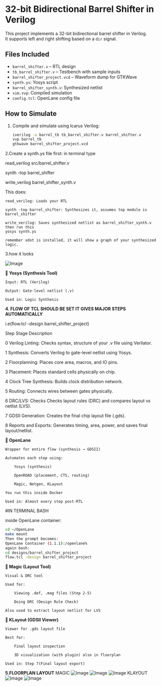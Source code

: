 # 32-bit Bidirectional Barrel Shifter in Verilog

This project implements a 32-bit bidirectional barrel shifter in Verilog.  
It supports left and right shifting based on a `dir` signal.

##  Files Included
- `barrel_shifter.v` – RTL design
- `tb_barrel_shifter.v` – Testbench with sample inputs
- `barrel_shifter_project.vcd` – Waveform dump for GTKWave
- `synth.ys`: Yosys script
- `barrel_shifter_synth.v`: Synthesized netlist
- `sim.vvp`: Compiled simulation
- `config.tcl`: OpenLane config file

## How to Simulate
1. Compile and simulate using Icarus Verilog:
   ```bash
   iverilog -o barrel_tb tb_barrel_shifter.v barrel_shifter.v
   vvp barrel_tb
   gtkwave barrel_shifter_project.vcd
   
2.Create a synth.ys file first:
in terminal type

read_verilog src/barrel_shifter.v

synth -top barrel_shifter

write_verilog barrel_shifter_synth.v

This does:

    read_verilog: Loads your RTL

    synth -top barrel_shifter: Synthesizes it, assumes top module is barrel_shifter

    write_verilog: Saves synthesized netlist as barrel_shifter_synth.v
    then run this
    yosys synth.ys

    remember xdot is installed, it will show a graph of your synthesized logic.
3.how it looks

![Image](https://github.com/user-attachments/assets/e0786237-6c73-4169-9452-96d92b48c54d)

**🔹 Yosys (Synthesis Tool)**

    Input: RTL (Verilog)

    Output: Gate-level netlist (.v)

    Used in: Logic Synthesis 


**4. FLOW OF TCL SHOULD BE SET IT GIVES MAJOR STEPS AUTOMATICALLY**

   
   i.e(flow.tcl -design barrel_shifter_project)
   
Step	Stage	Description

0	Verilog Linting:	Checks syntax, structure of your .v file using Verilator.

1	Synthesis:	Converts Verilog to gate-level netlist using Yosys.

2	Floorplanning:	Places core area, macros, and IO pins.

3	Placement:	Places standard cells physically on chip.

4	Clock Tree Synthesis:	Builds clock distribution network.

5	Routing:	Connects wires between gates physically.

6	DRC/LVS: Checks	Checks layout rules (DRC) and compares layout vs netlist (LVS).

7	GDSII Generation:	Creates the final chip layout file (.gds).

8	Reports and Exports:	Generates timing, area, power, and saves final layout/netlist.

**🔹 OpenLane**

    Wrapper for entire flow (synthesis → GDSII)

    Automates each step using:

        Yosys (synthesis)

        OpenROAD (placement, CTS, routing)

        Magic, Netgen, KLayout

    You run this inside Docker

    Used in: Almost every step post-RTL



#IN TERMINAL BASH

inside OpenLane container:
```bash
cd ~/OpenLane
make mount
Then the prompt becomes:
OpenLane Container (1.1.1):/openlane%
again bash:
cd designs/barrel_shifter_project
flow.tcl -design barrel_shifter_project
```

**🔹 Magic (Layout Tool)**

    Visual & DRC tool

    Used for:

        Viewing .def, .mag files (Step 2-5)

        Doing DRC (Design Rule Check)

    Also used to extract layout netlist for LVS


**🔹 KLayout (GDSII Viewer)**

    Viewer for .gds layout file

    Best for:

        Final layout inspection

        3D visualization (with plugin) also in floorplan

    Used in: Step 7(Final layout export)

**5.FLOORPLAN LAYOUT**
MAGIC 
![Image](https://github.com/user-attachments/assets/a7038650-0005-459c-a066-9aed300188d5)
![Image](https://github.com/user-attachments/assets/830bbcc0-be07-4d0a-bca9-e1d90fd13ece)
![Image](https://github.com/user-attachments/assets/3f6214af-1058-43bc-84d9-ad4e64ae0564)
KLAYOUT
![Image](https://github.com/user-attachments/assets/066dd69b-f00c-42ab-a930-c76ded7a7e0f)
![Image](https://github.com/user-attachments/assets/066dd69b-f00c-42ab-a930-c76ded7a7e0f)
